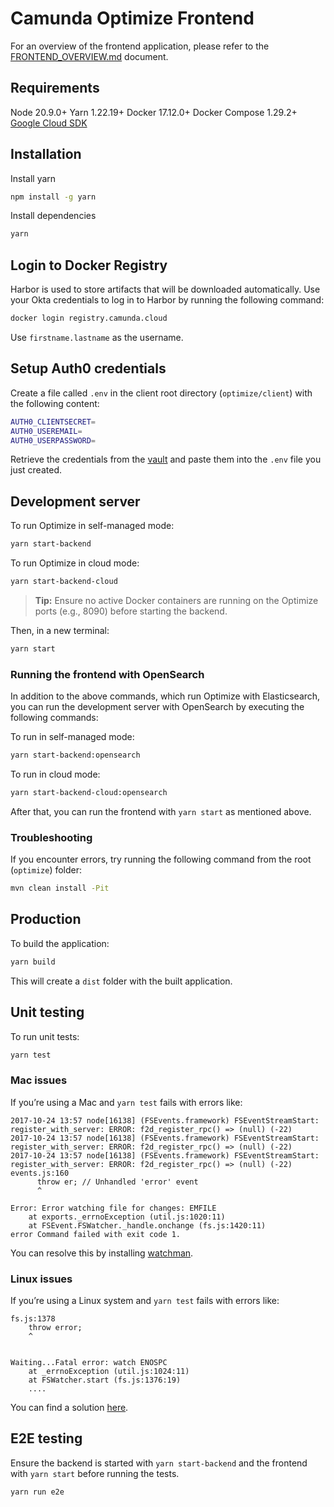 # Camunda Optimize Frontend

For an overview of the frontend application, please refer to the [FRONTEND_OVERVIEW.md](./FRONTEND_OVERVIEW.md) document.

## Requirements

Node 20.9.0+
Yarn 1.22.19+
Docker 17.12.0+
Docker Compose 1.29.2+
[Google Cloud SDK](https://cloud.google.com/sdk/docs/install)

## Installation

Install yarn

```bash
npm install -g yarn
```

Install dependencies

```bash
yarn
```

## Login to Docker Registry

Harbor is used to store artifacts that will be downloaded automatically. Use your Okta credentials to log in to Harbor by running the following command:

```bash
docker login registry.camunda.cloud
```

Use `firstname.lastname` as the username.

## Setup Auth0 credentials

Create a file called `.env` in the client root directory (`optimize/client`) with the following content:

```bash
AUTH0_CLIENTSECRET=
AUTH0_USEREMAIL=
AUTH0_USERPASSWORD=
```

Retrieve the credentials from the [vault](https://vault.int.camunda.com/ui/vault/secrets/secret/show/products/optimize/ci/camunda-optimize) and paste them into the `.env` file you just created.

## Development server

To run Optimize in self-managed mode:

```bash
yarn start-backend
```

To run Optimize in cloud mode:

```bash
yarn start-backend-cloud
```

> **Tip:**
> Ensure no active Docker containers are running on the Optimize ports (e.g., 8090) before starting the backend.

Then, in a new terminal:

```bash
yarn start
```

### Running the frontend with OpenSearch

In addition to the above commands, which run Optimize with Elasticsearch, you can run the development server with OpenSearch by executing the following commands:

To run in self-managed mode:

```bash
yarn start-backend:opensearch
```

To run in cloud mode:

```bash
yarn start-backend-cloud:opensearch
```

After that, you can run the frontend with `yarn start` as mentioned above.

### Troubleshooting

If you encounter errors, try running the following command from the root (`optimize`) folder:

```bash
mvn clean install -Pit
```

## Production

To build the application:

```bash
yarn build
```

This will create a `dist` folder with the built application.

## Unit testing

To run unit tests:

```bash
yarn test
```

### Mac issues

If you’re using a Mac and `yarn test` fails with errors like:

```
2017-10-24 13:57 node[16138] (FSEvents.framework) FSEventStreamStart: register_with_server: ERROR: f2d_register_rpc() => (null) (-22)
2017-10-24 13:57 node[16138] (FSEvents.framework) FSEventStreamStart: register_with_server: ERROR: f2d_register_rpc() => (null) (-22)
2017-10-24 13:57 node[16138] (FSEvents.framework) FSEventStreamStart: register_with_server: ERROR: f2d_register_rpc() => (null) (-22)
events.js:160
      throw er; // Unhandled 'error' event
      ^

Error: Error watching file for changes: EMFILE
    at exports._errnoException (util.js:1020:11)
    at FSEvent.FSWatcher._handle.onchange (fs.js:1420:11)
error Command failed with exit code 1.

```

You can resolve this by installing [watchman](https://facebook.github.io/watchman/docs/install.html).

### Linux issues

If you’re using a Linux system and `yarn test` fails with errors like:

```
fs.js:1378
    throw error;
    ^


Waiting...Fatal error: watch ENOSPC
    at _errnoException (util.js:1024:11)
    at FSWatcher.start (fs.js:1376:19)
    ....
```

You can find a solution [here](https://stackoverflow.com/a/17437601).

## E2E testing

Ensure the backend is started with `yarn start-backend` and the frontend with `yarn start` before running the tests.

```bash
yarn run e2e
```
